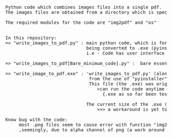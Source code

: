 <pre>
Python code which combines images files into a single pdf. 
The images files are obtained from a directory which is specfied by the user, when running the code.

The required modules for the code are "img2pdf" and "os"


In this repository:
=> "write_images_to_pdf.py" : main python code, which is formatted with intention of 
                              being converted to .exe (pyinstaller).                                                
                              i.e - Code has user interface (text).
                              
=> "write_images_to_pdf[Bare_minimum_code].py" :  bare essential code used to convert images to single pdf .                                                                                ( same as main code but without text user interface) .

=> "write_image_to_pdf.exe" : 'write_images_to_pdf.py' (along with dependecies) converted to standalone .exe 
                               from the use of "pyinstaller".                               
                               This file (the .exe) was originally made for convenience of personal usagage;
                                  >can run the code anytime without having to install/open python IDE.
                                    {.exe as so far been tested on Windows10 64bit OS}
                               
                              The current size of the .exe (>200mb) is due the inclusion of required module "img2pdf"; 
                                  >>> a workaround is yet to be made for this filesize issue.
                             
Know bug with the code:
     most .png files seem to cause error with function "img2pdf.convert"
     ,seemingly, due to alpha channel of png (a work around is yet to be made)

<pre />
